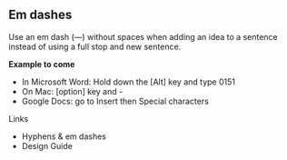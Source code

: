 ---
---
## Em dashes

Use an em dash (—) without spaces when adding an idea to a sentence instead of using a full stop and new sentence. 

**Example to come**

- In Microsoft Word: Hold down the [Alt] key and type 0151
- On Mac:  [option] key and -
- Google Docs: go to Insert then Special characters

Links
- Hyphens & em dashes
- Design Guide

